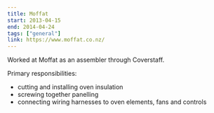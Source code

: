 ```yaml
---
title: Moffat
start: 2013-04-15
end: 2014-04-24
tags: ["general"]
link: https://www.moffat.co.nz/
---
```

Worked at Moffat as an assembler through Coverstaff.

Primary responsibilities:

+ cutting and installing oven insulation
+ screwing together panelling
+ connecting wiring harnesses to oven elements, fans and controls